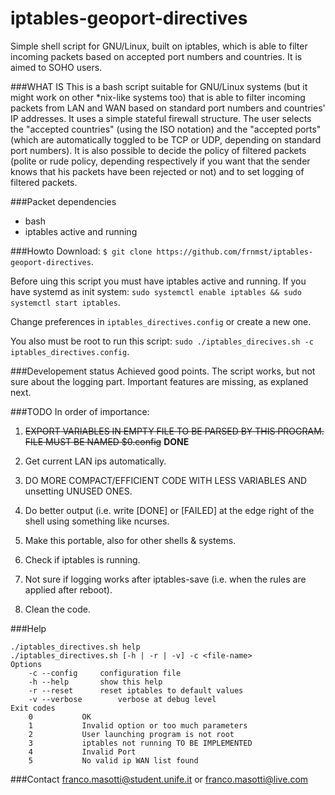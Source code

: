 # iptables-geoport-directives
Simple shell script for GNU/Linux, built on iptables, which is able to filter 
incoming packets based on accepted port numbers and countries. It is aimed to 
SOHO users.

###WHAT IS
This is a bash script suitable for GNU/Linux systems (but it might work on 
other *nix-like systems too) that is able to filter incoming packets from LAN 
and WAN based on standard port numbers and countries' IP addresses. It uses a 
simple stateful firewall structure. The user selects the "accepted countries" 
(using the ISO notation) and the "accepted ports" (which are automatically 
toggled to be TCP or UDP, depending on standard port numbers). It is also 
possible to decide the policy of filtered packets (polite or rude policy, 
depending respectively if you want that the sender knows that his packets have 
been rejected or not) and to set logging of filtered packets.

###Packet dependencies
- bash
- iptables active and running

###Howto
Download: `$ git clone https://github.com/frnmst/iptables-geoport-directives`.

Before uing this script you must have iptables active and running.
If you have systemd as init system: `sudo systemctl enable iptables && sudo systemctl start iptables`.

Change preferences in `iptables_directives.config` or create a new one.

You also must be root to run this script: `sudo ./iptables_direcives.sh -c iptables_directives.config`.

###Developement status
Achieved good points. The script works, but not sure about the logging part. 
Important features are missing, as explaned next.

###TODO
In order of importance:

1. ~~EXPORT VARIABLES IN EMPTY FILE TO BE PARSED BY THIS PROGRAM. FILE MUST BE 
   NAMED $0.config~~ **DONE**

2. Get current LAN ips automatically.

3. DO MORE COMPACT/EFFICIENT CODE WITH LESS VARIABLES AND unsetting UNUSED ONES.

4. Do better output (i.e. write [DONE] or [FAILED] at the edge right of the 
   shell using something like ncurses.

5. Make this portable, also for other shells & systems.

6. Check if iptables is running.

7. Not sure if logging works after iptables-save (i.e. when the rules 
   are applied after reboot).

8. Clean the code.

###Help
```
./iptables_directives.sh help
./iptables_directives.sh [-h | -r | -v] -c <file-name>
Options
	-c --config		configuration file
	-h --help		show this help
	-r --reset		reset iptables to default values
	-v --verbose		verbose at debug level
Exit codes
	0			OK
	1			Invalid option or too much parameters
	2			User launching program is not root
	3			iptables not running TO BE IMPLEMENTED
	4			Invalid Port
	5			No valid ip WAN list found
```

###Contact
franco.masotti@student.unife.it or franco.masotti@live.com
